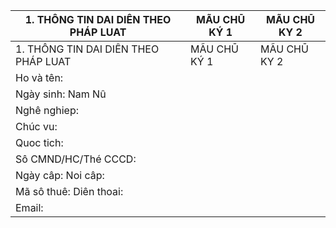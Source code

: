 | 1. THÔNG TIN DAI DIÊN THEO PHÁP LUAT | MÃU CHŪ KÝ 1 | MÃU CHŪ KY 2 |
| --- | --- | --- |
| 1. THÔNG TIN DAI DIÊN THEO PHÁP LUAT | MÃU CHŪ KÝ 1 | MÃU CHŪ KY 2 |
| Ho và tên: |  |  |
| Ngày sinh: Nam Nû |  |  |
| Nghê nghiep: |  |  |
| Chúc vu: |  |  |
| Quoc tich: |  |  |
| Sô CMND/HC/Thé CCCD: |  |  |
| Ngày câp: Noi câp: |  |  |
| Mã sô thuê: Diên thoai: |  |  |
| Email: |  |  |
